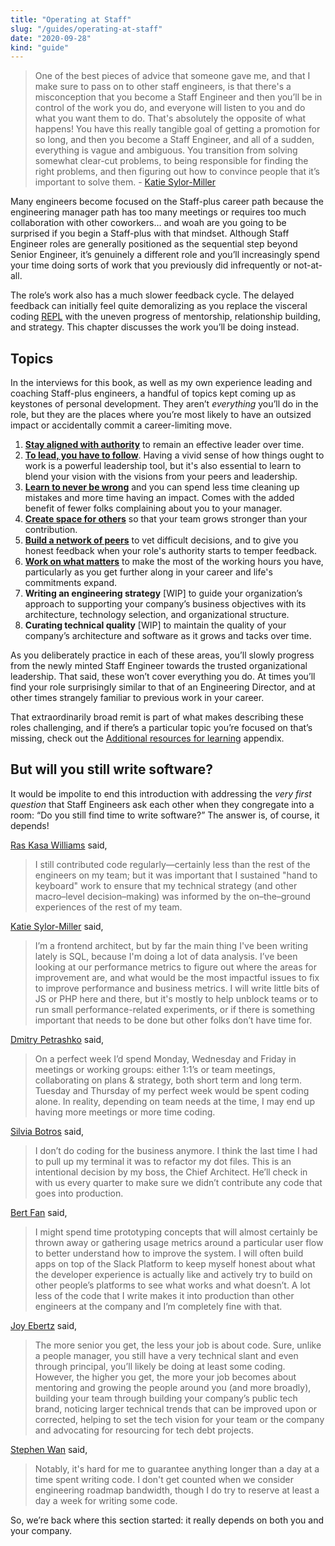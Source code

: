 ```yaml
---
title: "Operating at Staff"
slug: "/guides/operating-at-staff"
date: "2020-09-28"
kind: "guide"
---
```


> One of the best pieces of advice that someone gave me, and that I make sure to pass on to other staff engineers, is that there's a misconception that you become a Staff Engineer and then you’ll be in control of the work you do, and everyone will listen to you and do what you want them to do. That's absolutely the opposite of what happens! You have this really tangible goal of getting a promotion for so long, and then you become a Staff Engineer, and all of a sudden, everything is vague and ambiguous. You transition from solving somewhat clear-cut problems, to being responsible for finding the right problems, and then figuring out how to convince people that it’s important to solve them.
> \- [Katie Sylor-Miller](/stories/katie-sylor-miller)


Many engineers become focused on the Staff-plus career path because the engineering manager path has too many meetings or requires too much collaboration with other coworkers… and woah are you going to be surprised if you begin a Staff-plus with that mindset. Although Staff Engineer roles are generally positioned as the sequential step beyond Senior Engineer, it’s genuinely a different role and you’ll increasingly spend your time doing sorts of work that you previously did infrequently or not-at-all.

The role’s work also has a much slower feedback cycle. The delayed feedback can initially feel quite demoralizing as you replace the visceral coding [REPL](https://en.wikipedia.org/wiki/Read–eval–print_loop) with the uneven progress of mentorship, relationship building, and strategy. This chapter discusses the work you’ll be doing instead.

## Topics

In the interviews for this book, as well as my own experience leading and coaching Staff-plus engineers, a handful of topics kept coming up as keystones of personal development. They aren’t _everything_ you’ll do in the role, but they are the places where you’re most likely to have an outsized impact or accidentally commit a career-limiting move.


1. **[Stay aligned with authority](https://staffeng.com/guides/staying-aligned-with-authority)** to remain an effective leader over time.
2. **[To lead, you have to follow](https://staffeng.com/guides/to-lead-follow)**. Having a vivid sense of how things ought to work
    is a powerful leadership tool, but it's also essential to learn to blend your vision with the visions from your peers and leadership.
3. **[Learn to never be wrong](https://staffeng.com/guides/learn-to-never-be-wrong)** and you can spend less time cleaning up mistakes
    and more time having an impact. Comes with the added benefit of fewer folks complaining about you to your manager.
4. **[Create space for others](https://staffeng.com/guides/create-space-for-others)** so that your team grows stronger than your contribution.
5. **[Build a network of peers](https://staffeng.com/guides/network-of-peers)** to vet difficult decisions, and to give you
    honest feedback when your role's authority starts to temper feedback.
6. **[Work on what matters](https://staffeng.com/guides/work-on-what-matters)** to make the most of the working hours you have,
    particularly as you get further along in your career and life's commitments expand.
7. **Writing an engineering strategy** [WIP] to guide your organization’s approach to supporting your company’s business objectives with its architecture, technology selection, and organizational structure.
8. **Curating technical quality** [WIP] to maintain the quality of your company’s architecture and software as it grows and tacks over time.

As you deliberately practice in each of these areas, you’ll slowly progress from the newly minted Staff Engineer towards the trusted organizational leadership. That said, these won’t cover everything you do. At times you’ll find your role surprisingly similar to that of an Engineering Director, and at other times strangely familiar to previous work in your career.

That extraordinarily broad remit is part of what makes describing these roles challenging, and if there’s a particular topic you’re focused on that’s missing, check out the [Additional resources for learning](https://staffeng.com/guides/learning-materials) appendix.

## But will you still write software?

It would be impolite to end this introduction with addressing the _very first question_ that Staff Engineers ask each other when they congregate into a room: “Do you still find time to write software?” The answer is, of course, it depends!

[Ras Kasa Williams](https://staffeng.com/stories/ras-kasa-williams) said,

> I still contributed code regularly—certainly less than the rest of the engineers on my team; but it was important that I sustained "hand to keyboard" work to ensure that my technical strategy (and other macro–level decision–making) was informed by the on–the–ground experiences of the rest of my team.

[Katie Sylor-Miller](https://staffeng.com/stories/katie-sylor-miller) said,

>  I’m a frontend architect, but by far the main thing I've been writing lately is SQL, because I'm doing a lot of data analysis. I’ve been looking at our performance metrics to figure out where the areas for improvement are, and what would be the most impactful issues to fix to improve performance and business metrics. I will write little bits of JS or PHP here and there, but it's mostly to help unblock teams or to run small performance-related experiments, or if there is something important that needs to be done but other folks don’t have time for.

[Dmitry Petrashko](https://staffeng.com/stories/dmitry-petrashko) said,

> On a perfect week I’d spend Monday, Wednesday and Friday in meetings or working groups: either 1:1’s or team meetings, collaborating on plans & strategy, both short term and long term. Tuesday and Thursday of my perfect week would be spent coding alone. In reality, depending on team needs at the time, I may end up having more meetings or more time coding.

[Silvia Botros](https://staffeng.com/stories/silvia-botros) said,

> I don’t do coding for the business anymore. I think the last time I had to pull up my terminal it was to refactor my dot files. This is an intentional decision by my boss, the Chief Architect. He’ll check in with us every quarter to make sure we didn’t contribute any code that goes into production.

[Bert Fan](https://staffeng.com/stories/bert-fan) said,

> I might spend time prototyping concepts that will almost certainly be thrown away or gathering usage metrics around a particular user flow to better understand how to improve the system. I will often build apps on top of the Slack Platform to keep myself honest about what the developer experience is actually like and actively try to build on other people’s platforms to see what works and what doesn’t. A lot less of the code that I write makes it into production than other engineers at the company and I’m completely fine with that.

[Joy Ebertz](https://staffeng.com/stories/joy-ebertz) said,

> The more senior you get, the less your job is about code. Sure, unlike a people manager, you still have a very technical slant and even through principal, you’ll likely be doing at least some coding. However, the higher you get, the more your job becomes about mentoring and growing the people around you (and more broadly), building your team through building your company’s public tech brand, noticing larger technical trends that can be improved upon or corrected, helping to set the tech vision for your team or the company and advocating for resourcing for tech debt projects.

[Stephen Wan](https://staffeng.com/stories/stephen-wan) said,

> Notably, it's hard for me to guarantee anything longer than a day at a time spent writing code. I don't get counted when we consider engineering roadmap bandwidth, though I do try to reserve at least a day a week for writing some code.

So, we’re back where this section started: it really depends on both you and your company.
